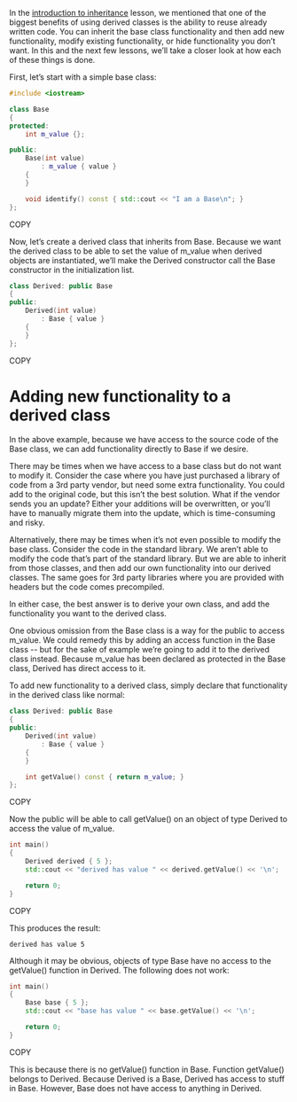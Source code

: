 In the [introduction to inheritance](https://www.learncpp.com/cpp-tutorial/111-introduction-to-inheritance/) lesson, we mentioned that one of the biggest benefits of using derived classes is the ability to reuse already written code. You can inherit the base class functionality and then add new functionality, modify existing functionality, or hide functionality you don’t want. In this and the next few lessons, we’ll take a closer look at how each of these things is done.

First, let’s start with a simple base class:

```cpp
#include <iostream>

class Base
{
protected:
    int m_value {};

public:
    Base(int value)
        : m_value { value }
    {
    }

    void identify() const { std::cout << "I am a Base\n"; }
};
```

COPY

Now, let’s create a derived class that inherits from Base. Because we want the derived class to be able to set the value of m_value when derived objects are instantiated, we’ll make the Derived constructor call the Base constructor in the initialization list.

```cpp
class Derived: public Base
{
public:
    Derived(int value)
        : Base { value }
    {
    }
};
```

COPY

# **Adding new functionality to a derived class**

In the above example, because we have access to the source code of the Base class, we can add functionality directly to Base if we desire.



There may be times when we have access to a base class but do not want to modify it. Consider the case where you have just purchased a library of code from a 3rd party vendor, but need some extra functionality. You could add to the original code, but this isn’t the best solution. What if the vendor sends you an update? Either your additions will be overwritten, or you’ll have to manually migrate them into the update, which is time-consuming and risky.

Alternatively, there may be times when it’s not even possible to modify the base class. Consider the code in the standard library. We aren’t able to modify the code that’s part of the standard library. But we are able to inherit from those classes, and then add our own functionality into our derived classes. The same goes for 3rd party libraries where you are provided with headers but the code comes precompiled.

In either case, the best answer is to derive your own class, and add the functionality you want to the derived class.

One obvious omission from the Base class is a way for the public to access m_value. We could remedy this by adding an access function in the Base class -- but for the sake of example we’re going to add it to the derived class instead. Because m_value has been declared as protected in the Base class, Derived has direct access to it.

To add new functionality to a derived class, simply declare that functionality in the derived class like normal:



```cpp
class Derived: public Base
{
public:
    Derived(int value)
        : Base { value }
    {
    }

    int getValue() const { return m_value; }
};
```

COPY

Now the public will be able to call getValue() on an object of type Derived to access the value of m_value.

```cpp
int main()
{
    Derived derived { 5 };
    std::cout << "derived has value " << derived.getValue() << '\n';

    return 0;
}
```

COPY

This produces the result:

```
derived has value 5
```

Although it may be obvious, objects of type Base have no access to the getValue() function in Derived. The following does not work:

```cpp
int main()
{
    Base base { 5 };
    std::cout << "base has value " << base.getValue() << '\n';

    return 0;
}
```

COPY

This is because there is no getValue() function in Base. Function getValue() belongs to Derived. Because Derived is a Base, Derived has access to stuff in Base. However, Base does not have access to anything in Derived.